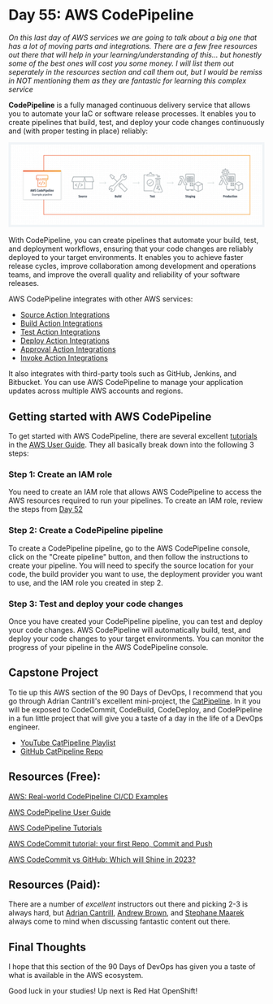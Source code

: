 # Day 55: AWS CodePipeline

<i>On this last day of AWS services we are going to talk about a big one that has a lot of moving parts and integrations. There are a few free resources out there that will help in your learning/understanding of this... but honestly some of the best ones will cost you some money. I will list them out seperately in the resources section and call them out, but I would be remiss in NOT mentioning them as they are fantastic for learning this complex service</i>

<b>CodePipeline</b> is a fully managed continuous delivery service that allows you to automate your IaC or software release processes. It enables you to create pipelines that build, test, and deploy your code changes continuously and (with proper testing in place) reliably:

![](images/day55-01.jpg)

With CodePipeline, you can create pipelines that automate your build, test, and deployment workflows, ensuring that your code changes are reliably deployed to your target environments. It enables you to achieve faster release cycles, improve collaboration among development and operations teams, and improve the overall quality and reliability of your software releases.

AWS CodePipeline integrates with other AWS services: 
- [Source Action Integrations](https://docs.aws.amazon.com/codepipeline/latest/userguide/integrations-action-type.html#integrations-source)
- [Build Action Integrations](https://docs.aws.amazon.com/codepipeline/latest/userguide/integrations-action-type.html#integrations-build)
- [Test Action Integrations](https://docs.aws.amazon.com/codepipeline/latest/userguide/integrations-action-type.html#integrations-test)
- [Deploy Action Integrations](https://docs.aws.amazon.com/codepipeline/latest/userguide/integrations-action-type.html#integrations-deploy)
- [Approval Action Integrations](https://docs.aws.amazon.com/codepipeline/latest/userguide/integrations-action-type.html#integrations-approval)
- [Invoke Action Integrations](https://docs.aws.amazon.com/codepipeline/latest/userguide/integrations-action-type.html#integrations-invoke)


 It also integrates with third-party tools such as GitHub, Jenkins, and Bitbucket. You can use AWS CodePipeline to manage your application updates across multiple AWS accounts and regions.

## Getting started with AWS CodePipeline

To get started with AWS CodePipeline, there are several excellent [tutorials](https://docs.aws.amazon.com/codepipeline/latest/userguide/tutorials.html) in the [AWS User Guide](https://docs.aws.amazon.com/codepipeline/latest/userguide/welcome.html). They all basically break down into the following 3 steps: 

### Step 1: Create an IAM role

You need to create an IAM role that allows AWS CodePipeline to access the AWS resources required to run your pipelines. To create an IAM role, review the steps from [Day 52](day52.md)

### Step 2: Create a CodePipeline pipeline

To create a CodePipeline pipeline, go to the AWS CodePipeline console, click on the "Create pipeline" button, and then follow the instructions to create your pipeline. You will need to specify the source location for your code, the build provider you want to use, the deployment provider you want to use, and the IAM role you created in step 2.

### Step 3: Test and deploy your code changes

Once you have created your CodePipeline pipeline, you can test and deploy your code changes. AWS CodePipeline will automatically build, test, and deploy your code changes to your target environments. You can monitor the progress of your pipeline in the AWS CodePipeline console.

## Capstone Project
To tie up this AWS section of the 90 Days of DevOps, I recommend that you go through Adrian Cantrill's excellent mini-project, the [CatPipeline](https://www.youtube.com/playlist?list=PLTk5ZYSbd9MgARTJHbAaRcGSn7EMfxRHm). In it you will be exposed to CodeCommit, CodeBuild, CodeDeploy, and CodePipeline in a fun little project that will give you a taste of a day in the life of a DevOps engineer. 
- [YouTube CatPipeline Playlist](https://www.youtube.com/playlist?list=PLTk5ZYSbd9MgARTJHbAaRcGSn7EMfxRHm)
- [GitHub CatPipeline Repo](https://github.com/acantril/learn-cantrill-io-labs/tree/master/aws-codepipeline-catpipeline) 


## Resources (Free):

[AWS: Real-world CodePipeline CI/CD Examples ](https://youtu.be/MNt2HGxClZ0)

[AWS CodePipeline User Guide](https://docs.aws.amazon.com/codepipeline/latest/userguide/welcome.html)

[AWS CodePipeline Tutorials](https://docs.aws.amazon.com/codepipeline/latest/userguide/tutorials.html)

[AWS CodeCommit tutorial: your first Repo, Commit and Push](https://youtu.be/t7M8pHCh5Xs)

[AWS CodeCommit vs GitHub: Which will Shine in 2023?](https://appwrk.com/aws-codecommit-vs-github)

## Resources (Paid):
There are a number of <i>excellent</i> instructors out there and picking 2-3 is always hard, but [Adrian Cantrill](https://learn.cantrill.io/), [Andrew Brown](https://www.exampro.co/), and [Stephane Maarek](https://www.udemy.com/user/stephane-maarek/) always come to mind when discussing fantastic content out there. 

## Final Thoughts
I hope that this section of the 90 Days of DevOps has given you a taste of what is available in the AWS ecosystem. 

Good luck in your studies! Up next is Red Hat OpenShift!